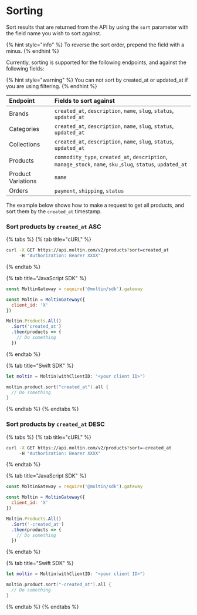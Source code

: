 # Sorting

Sort results that are returned from the API by using the `sort` parameter with the field name you wish to sort against. 

{% hint style="info" %}
To reverse the sort order, prepend the field with a minus.
{% endhint %}

Currently, sorting is supported for the following endpoints, and against the following fields:

{% hint style="warning" %}
You can not sort by created\_at or updated\_at if you are using filtering. 
{% endhint %}

| Endpoint | Fields to sort against |
| :--- | :--- |
| Brands | `created_at`, `description`, `name`, `slug`, `status`, `updated_at` |
| Categories | `created_at`, `description`, `name`, `slug`, `status`, `updated_at` |
| Collections | `created_at`, `description`, `name`, `slug`, `status`, `updated_at` |
| Products | `commodity_type`, `created_at`, `description`, `manage_stock`, `name`, `sku` ,`slug`, `status`, `updated_at` |
| Product Variations | `name` |
| Orders | `payment`, `shipping`, `status` |

The example below shows how to make a request to get all products, and sort them by the `created_at` timestamp.

### Sort products by `created_at` ASC

{% tabs %}
{% tab title="cURL" %}
```bash
curl -X GET https://api.moltin.com/v2/products?sort=created_at
     -H "Authorization: Bearer XXXX"
```
{% endtab %}

{% tab title="JavaScript SDK" %}
```javascript
const MoltinGateway = require('@moltin/sdk').gateway

const Moltin = MoltinGateway({
  client_id: 'X'
})

Moltin.Products.All()
  .Sort('created_at')
  .then(products => {
    // Do something
  })
```
{% endtab %}

{% tab title="Swift SDK" %}
```swift
let moltin = Moltin(withClientID: "<your client ID>")

moltin.product.sort("created_at").all {
  // Do something
}
```
{% endtab %}
{% endtabs %}

### Sort products by `created_at` DESC

{% tabs %}
{% tab title="cURL" %}
```bash
curl -X GET https://api.moltin.com/v2/products?sort=-created_at
     -H "Authorization: Bearer XXXX"
```
{% endtab %}

{% tab title="JavaScript SDK" %}
```javascript
const MoltinGateway = require('@moltin/sdk').gateway

const Moltin = MoltinGateway({
  client_id: 'X'
})

Moltin.Products.All()
  .Sort('-created_at')
  .then(products => {
    // Do something
  })
```
{% endtab %}

{% tab title="Swift SDK" %}
```swift
let moltin = Moltin(withClientID: "<your client ID>")

moltin.product.sort("-created_at").all {
  // Do something
}
```
{% endtab %}
{% endtabs %}

